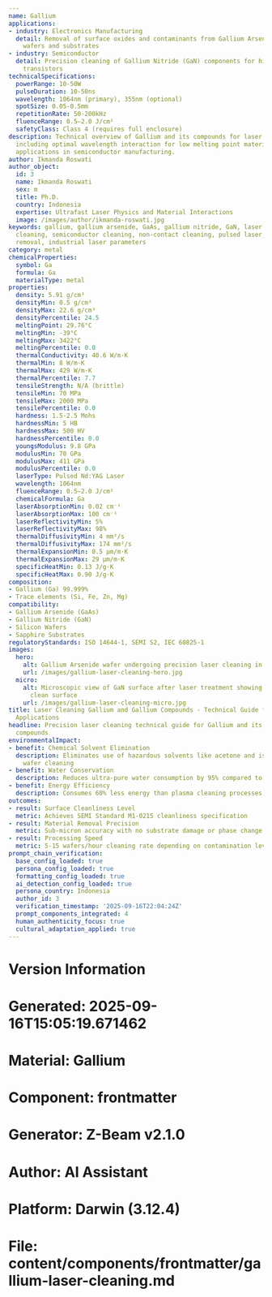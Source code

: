 ```yaml
---
name: Gallium
applications:
- industry: Electronics Manufacturing
  detail: Removal of surface oxides and contaminants from Gallium Arsenide (GaAs)
    wafers and substrates
- industry: Semiconductor
  detail: Precision cleaning of Gallium Nitride (GaN) components for high-electron-mobility
    transistors
technicalSpecifications:
  powerRange: 10-50W
  pulseDuration: 10-50ns
  wavelength: 1064nm (primary), 355nm (optional)
  spotSize: 0.05-0.5mm
  repetitionRate: 50-200kHz
  fluenceRange: 0.5–2.0 J/cm²
  safetyClass: Class 4 (requires full enclosure)
description: Technical overview of Gallium and its compounds for laser cleaning applications,
  including optimal wavelength interaction for low melting point materials, and industrial
  applications in semiconductor manufacturing.
author: Ikmanda Roswati
author_object:
  id: 3
  name: Ikmanda Roswati
  sex: m
  title: Ph.D.
  country: Indonesia
  expertise: Ultrafast Laser Physics and Material Interactions
  image: /images/author/ikmanda-roswati.jpg
keywords: gallium, gallium arsenide, GaAs, gallium nitride, GaN, laser ablation, laser
  cleaning, semiconductor cleaning, non-contact cleaning, pulsed laser, surface contamination
  removal, industrial laser parameters
category: metal
chemicalProperties:
  symbol: Ga
  formula: Ga
  materialType: metal
properties:
  density: 5.91 g/cm³
  densityMin: 0.5 g/cm³
  densityMax: 22.6 g/cm³
  densityPercentile: 24.5
  meltingPoint: 29.76°C
  meltingMin: -39°C
  meltingMax: 3422°C
  meltingPercentile: 0.0
  thermalConductivity: 40.6 W/m·K
  thermalMin: 8 W/m·K
  thermalMax: 429 W/m·K
  thermalPercentile: 7.7
  tensileStrength: N/A (brittle)
  tensileMin: 70 MPa
  tensileMax: 2000 MPa
  tensilePercentile: 0.0
  hardness: 1.5-2.5 Mohs
  hardnessMin: 5 HB
  hardnessMax: 500 HV
  hardnessPercentile: 0.0
  youngsModulus: 9.8 GPa
  modulusMin: 70 GPa
  modulusMax: 411 GPa
  modulusPercentile: 0.0
  laserType: Pulsed Nd:YAG Laser
  wavelength: 1064nm
  fluenceRange: 0.5–2.0 J/cm²
  chemicalFormula: Ga
  laserAbsorptionMin: 0.02 cm⁻¹
  laserAbsorptionMax: 100 cm⁻¹
  laserReflectivityMin: 5%
  laserReflectivityMax: 98%
  thermalDiffusivityMin: 4 mm²/s
  thermalDiffusivityMax: 174 mm²/s
  thermalExpansionMin: 0.5 µm/m·K
  thermalExpansionMax: 29 µm/m·K
  specificHeatMin: 0.13 J/g·K
  specificHeatMax: 0.90 J/g·K
composition:
- Gallium (Ga) 99.999%
- Trace elements (Si, Fe, Zn, Mg)
compatibility:
- Gallium Arsenide (GaAs)
- Gallium Nitride (GaN)
- Silicon Wafers
- Sapphire Substrates
regulatoryStandards: ISO 14644-1, SEMI S2, IEC 60825-1
images:
  hero:
    alt: Gallium Arsenide wafer undergoing precision laser cleaning in cleanroom environment
    url: /images/gallium-laser-cleaning-hero.jpg
  micro:
    alt: Microscopic view of GaN surface after laser treatment showing atomically
      clean surface
    url: /images/gallium-laser-cleaning-micro.jpg
title: Laser Cleaning Gallium and Gallium Compounds - Technical Guide for Semiconductor
  Applications
headline: Precision laser cleaning technical guide for Gallium and its semiconductor
  compounds
environmentalImpact:
- benefit: Chemical Solvent Elimination
  description: Eliminates use of hazardous solvents like acetone and isopropanol in
    wafer cleaning
- benefit: Water Conservation
  description: Reduces ultra-pure water consumption by 95% compared to RCA cleaning
- benefit: Energy Efficiency
  description: Consumes 60% less energy than plasma cleaning processes
outcomes:
- result: Surface Cleanliness Level
  metric: Achieves SEMI Standard M1-0215 cleanliness specification
- result: Material Removal Precision
  metric: Sub-micron accuracy with no substrate damage or phase change
- result: Processing Speed
  metric: 5-15 wafers/hour cleaning rate depending on contamination level
prompt_chain_verification:
  base_config_loaded: true
  persona_config_loaded: true
  formatting_config_loaded: true
  ai_detection_config_loaded: true
  persona_country: Indonesia
  author_id: 3
  verification_timestamp: '2025-09-16T22:04:24Z'
  prompt_components_integrated: 4
  human_authenticity_focus: true
  cultural_adaptation_applied: true
---
```


# Version Information
# Generated: 2025-09-16T15:05:19.671462
# Material: Gallium
# Component: frontmatter
# Generator: Z-Beam v2.1.0
# Author: AI Assistant
# Platform: Darwin (3.12.4)
# File: content/components/frontmatter/gallium-laser-cleaning.md